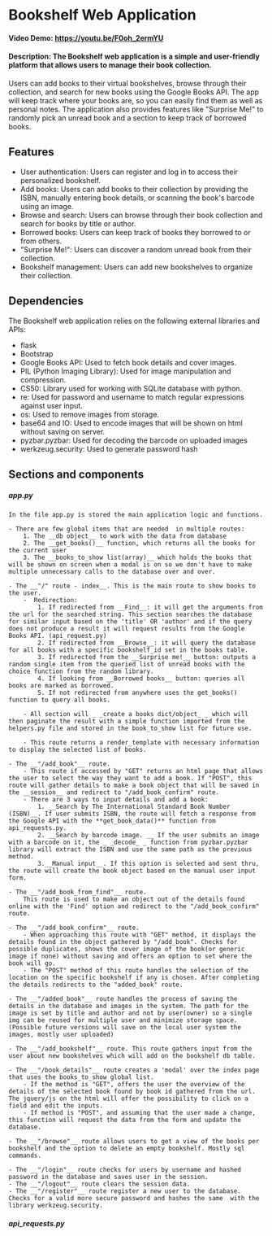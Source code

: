 # Bookshelf Web Application

#### Video Demo: <https://youtu.be/F0oh_2ermYU>

#### Description: The Bookshelf web application is a simple and user-friendly platform that allows users to manage their book collection.

Users can add books to their virtual bookshelves, browse through their collection, and search for new books using the Google Books API. The app will keep track where your books are, so you can easily find them as well as personal notes. The application also provides features like "Surprise Me!" to randomly pick an unread book and a section to keep track of borrowed books.

## Features

- User authentication: Users can register and log in to access their personalized bookshelf.
- Add books: Users can add books to their collection by providing the ISBN, manually entering book details, or scanning the book's barcode using an image.
- Browse and search: Users can browse through their book collection and search for books by title or author.
- Borrowed books: Users can keep track of books they borrowed to or from others.
- "Surprise Me!": Users can discover a random unread book from their collection.
- Bookshelf management: Users can add new bookshelves to organize their collection.

## Dependencies

The Bookshelf web application relies on the following external libraries and APIs:

- flask
- Bootstrap
- Google Books API: Used to fetch book details and cover images.
- PIL (Python Imaging Library): Used for image manipulation and compression.
- CS50: Library used for working with SQLite database with python.
- re: Used for password and username to match regular expressions against user input.
- os: Used to remove images from storage.
- base64 and IO: Used to encode images that will be shown on html without saving on server.
- pyzbar.pyzbar: Used for decoding the barcode on uploaded images
- werkzeug.security: Used to generate password hash

## Sections and components

##### app.py

    In the file app.py is stored the main application logic and functions.

    - There are few global items that are needed  in multiple routes:
        1. The __db object__ to work with the data from database
        2. The __get_books()__ function, which returns all the books for the current user
        3. The __books_to_show list(array)__ which holds the books that will be shown on screen when a modal is on so we don't have to make multiple unnecessary calls to the database over and over.

    - The __"/" route - index__. This is the main route to show books to the user.
        -  Redirection:
            1. If redirected from __Find__: it will get the arguments from the url for the searched string. This section searches the database for similar input based on the 'title' OR 'author' and if the query does not produce a result it will request results from the Google Books API. (api_request.py)
            2. If redirected from __Browse__: it will query the database for all books with a specific bookshelf_id set in the books table.
            3. If redirected from the __Surprise me!__ button: outputs a random single item from the queried list of unread books with the choice function from the random library.
            4. If looking from __Borrowed books__ button: queries all books are marked as borrowed.
            5. If not redirected from anywhere uses the get_books() function to query all books.

        - All section will _ _create a books dict/object_ _ which will then paginate the result with a simple function imported from the helpers.py file and stored in the book_to_show list for future use.

        - This route returns a render_template with necessary information to display the selected list of books.
    
    - The __"/add_book"__ route.
        - This route if accessed by "GET" returns an html page that allows the user to select the way they want to add a book. If "POST", this route will gather details to make a book object that will be saved in the __session__ and redirect to "/add_book_confirm" route.
        - There are 3 ways to input details and add a book:
            1. __Search by The International Standard Book Number (ISBN)__. If user submits ISBN, the route will fetch a response from the Google API with the **get_book_data()** function from api_requests.py.
            2. __Search by barcode image. __ If the user submits an image with a barcode on it, the _ _decode_ _ function from pyzbar.pyzbar library will extract the ISBN and use the same path as the previous method.
            3.__Manual input__. If this option is selected and sent thru, the route will create the book object based on the manual user input form.

    - The __"/add_book_from_find"__ route. 
        This route is used to make an object out of the details found online with the 'Find' option and redirect to the "/add_book_confirm" route.

    - The __"/add_book_confirm"__ route. 
        - When approaching this route with "GET" method, it displays the details found in the object gathered by "/add_book". Checks for possible duplicates, shows the cover image of the book(or generic image if none) without saving and offers an option to set where the book will go.
        - The "POST" method of this route handles the selection of the location on the specific bookshelf if any is chosen. After completing the details redirects to the "added_book" route.

    - The __"/added_book"__ route handles the process of saving the details in the database and images in the system. The path for the image is set by title and author and not by user(owner) so a single img can be reused for multiple user and minimize storage space. (Possible future versions will save on the local user system the images, mostly user uploaded)

    - The __"/add_bookshelf"__ route. This route gathers input from the user about new bookshelves which will add on the bookshelf db table.

    - The __"/book_details"__ route creates a 'modal' over the index page that uses the books_to_show global list.
        - If the method is "GET", offers the user the overview of the details of the selected book found by book id gathered from the url. The jquery/js on the html will offer the possibility to click on a field and edit the inputs.
        - If method is "POST", and assuming that the user made a change, this function will request the data from the form and update the database.

    - The __"/browse"__ route allows users to get a view of the books per bookshelf and the option to delete an empty bookshelf. Mostly sql commands.

    - The __"/login"__ route checks for users by username and hashed password in the database and saves user in the session.
    - The __"/logout"__ route clears the session data.
    - The __"/register"__ route register a new user to the database. Checks for a valid more secure password and hashes the same  with the library werkzeug.security.

##### api_requests.py 
    